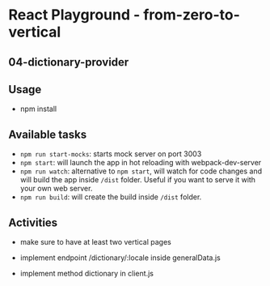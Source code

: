 # React Playground - from-zero-to-vertical

## 04-dictionary-provider

## Usage

- npm install

## Available tasks

- `npm run start-mocks`: starts mock server on port 3003
- `npm start`: will launch the app in hot reloading with webpack-dev-server
- `npm run watch`: alternative to `npm start`, will watch for code changes and will build the app inside `/dist` folder. Useful if you want to serve it with your own web server.
- `npm run build`: will create the build inside `/dist` folder.

## Activities

- make sure to have at least two vertical pages

- implement endpoint /dictionary/:locale inside generalData.js

- implement method dictionary in client.js

